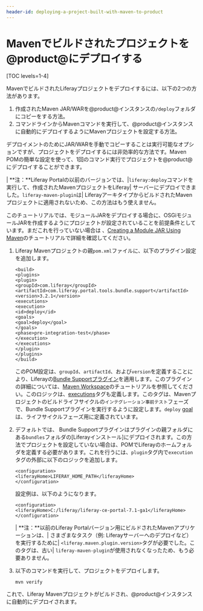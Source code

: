 ```yaml
---
header-id: deploying-a-project-built-with-maven-to-product
---
```


# Mavenでビルドされたプロジェクトを@product@にデプロイする

[TOC levels=1-4]

MavenでビルドされたLiferayプロジェクトをデプロイするには、以下の2つの方法があります。

1. 作成されたMaven JAR/WARを@product@インスタンスの`/deploy`フォルダにコピーをする方法。
2. コマンドラインからMavenコマンドを実行して、@product@インスタンスに自動的にデプロイするようにMavenプロジェクトを設定する方法。

デプロイメントのためにJAR/WARを手動でコピーすることは実行可能なオプションですが、プロジェクトをデプロイするには非効率的な方法です。Maven POMの簡単な設定を使って、1回のコマンド実行でプロジェクトを@product@にデプロイすることができます。

| **注：**Liferay Portalの以前のバージョンでは、|`liferay:deploy`コマンドを実行して、作成されたMavenプロジェクトをLiferay| サーバーにデプロイできました。`liferay-maven-plugin`は| LiferayアーキタイプからビルドされたMavenプロジェクトに適用されないため、この方法はもう使えません。

このチュートリアルでは、モジュールJARをデプロイする場合に、OSGiモジュールJARを作成するようにプロジェクトが設定されていることを前提条件としています。まだこれを行っていない場合は 、[Creating a Module JAR Using Maven](/docs/7-1/tutorials/-/knowledge_base/t/creating-a-module-jar-using-maven)のチュートリアルで詳細を確認してください。

1. Liferay Mavenプロジェクトの親`pom.xml`ファイルに、以下のプラグイン設定を追加します。

       <build>
       <plugins>
       <plugin>
       <groupId>com.liferay</groupId>
       <artifactId>com.liferay.portal.tools.bundle.support</artifactId>
       <version>3.2.1</version>
       <executions>
       <execution>
       <id>deploy</id>
       <goals>
       <goal>deploy</goal>
       </goals>
       <phase>pre-integration-test</phase>
       </execution>
       </executions>
       </plugin>
       </plugins>
       </build>
   
   このPOM設定は、`groupId`、`artifactId`、および`version`を定義することにより、Liferayの[Bundle Supportプラグイン](/docs/7-1/reference/-/knowledge_base/r/bundle-support-plugin)を適用します。このプラグインの詳細については、[Maven Workspace](/docs/7-1/tutorials/-/knowledge_base/t/maven-workspace)のチュートリアルを参照してください。このロジックは、[executions](https://maven.apache.org/guides/mini/guide-configuring-plugins.html#Using_the_executions_Tag)タグも定義します。このタグは、Mavenプロジェクトのビルドライフサイクルの`インテグレーション事前テスト`フェーズで、Bundle Supportプラグインを実行するように設定します。`deploy`
   [goal](http://maven.apache.org/guides/introduction/introduction-to-the-lifecycle.html#A_Build_Phase_is_Made_Up_of_Plugin_Goals)は、ライフサイクルフェーズ用に定義されています。

2. デフォルトでは、 Bundle Supportプラグインはプラグインの親フォルダにある`bundles`フォルダの[Liferayインストール]にデプロイされます。この方法でプロジェクトを設定していない場合は、POMでLiferayのホームフォルダを定義する必要があります。これを行うには、`plugin`タグ内で`execution`タグの外部に以下のロジックを追加します。

       <configuration>
       <liferayHome>LIFERAY_HOME_PATH</liferayHome>
       </configuration>
   
   設定例は、以下のようになります。

       <configuration>
       <liferayHome>C:/liferay/liferay-ce-portal-7.1-ga1</liferayHome>
       </configuration>
   
   | **注：**以前のLiferay Portalバージョン用にビルドされたMavenアプリケーションは、| さまざまなタスク（例: Liferayサーバーへのデプロイなど）を実行するために| `<liferay.maven.plugin.version>`タグが必要でした。このタグは、古い| `liferay-maven-plugin`が使用されなくなったため、もう必要ありません。

3. 以下のコマンドを実行して、プロジェクトをデプロイします。

       mvn verify
   
 これで、Liferay Mavenプロジェクトがビルドされ、@product@インスタンスに自動的にデプロイされます。
